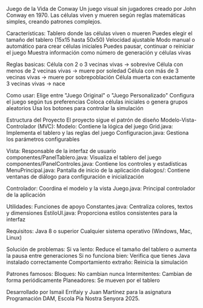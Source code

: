 Juego de la Vida de Conway
Un juego visual sin jugadores creado por John Conway en 1970. Las células viven y mueren según reglas matemáticas simples, creando patrones complejos.

Características:
Tablero donde las células viven o mueren
Puedes elegir el tamaño del tablero (15x15 hasta 50x50)
Velocidad ajustable
Modo manual o automático para crear células iniciales
Puedes pausar, continuar o reiniciar el juego
Muestra información como número de generación y células vivas

Reglas basicas:
Célula con 2 o 3 vecinas vivas → sobrevive
Célula con menos de 2 vecinas vivas → muere por soledad
Célula con más de 3 vecinas vivas → muere por sobrepoblación
Célula muerta con exactamente 3 vecinas vivas → nace

Como usar:
Elige entre "Juego Original" o "Juego Personalizado"
Configura el juego según tus preferencias
Coloca células iniciales o genera grupos aleatorios
Usa los botones para controlar la simulación

Estructura del Proyecto
El proyecto sigue el patrón de diseño Modelo-Vista-Controlador (MVC):
Modelo: Contiene la lógica del juego
Grid.java: Implementa el tablero y las reglas del juego
Configuracion.java: Gestiona los parámetros configurables

Vista: Responsable de la interfaz de usuario
componentes/PanelTablero.java: Visualiza el tablero del juego
componentes/PanelControles.java: Contiene los controles y estadísticas
MenuPrincipal.java: Pantalla de inicio de la aplicación
dialogos/: Contiene ventanas de diálogo para configuración e inicialización

Controlador: Coordina el modelo y la vista
Juego.java: Principal controlador de la aplicación

Utilidades: Funciones de apoyo
Constantes.java: Centraliza colores, textos y dimensiones
EstiloUI.java: Proporciona estilos consistentes para la interfaz

Requisitos:
Java 8 o superior
Cualquier sistema operativo (Windows, Mac, Linux)

Solución de problemas:
Si va lento: Reduce el tamaño del tablero o aumenta la pausa entre generaciones
Si no funciona bien: Verifica que tienes Java instalado correctamente
Comportamiento extraño: Reinicia la simulación

Patrones famosos:
Bloques: No cambian nunca
Intermitentes: Cambian de forma periódicamente
Planeadores: Se mueven por el tablero

Desarrollado por Ismail Errifaiy y Juan Martínez para la asignatura Programación DAM, Escola Pia Nostra Senyora 2025.
